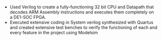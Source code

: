 - Used Verilog to create a fully-functioning 32 bit CPU and Datapath that decodes ARM Assembly instructions and executes them completely on a DE1-SOC FPGA.
- Executed extensive coding in System verilog synthesized with Quartus and created extensive test benches to verify the functioning of each and every feature in the project using Modelsim
